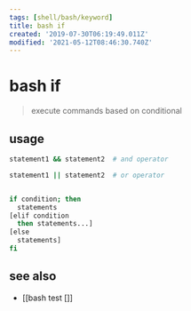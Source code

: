 ```yaml
---
tags: [shell/bash/keyword]
title: bash if
created: '2019-07-30T06:19:49.011Z'
modified: '2021-05-12T08:46:30.740Z'
---
```


# bash if

> execute commands based on conditional

## usage
```sh
statement1 && statement2  # and operator

statement1 || statement2  # or operator


if condition; then
  statements
[elif condition
  then statements...]
[else
  statements]
fi
```

## see also
- [[bash test []]
